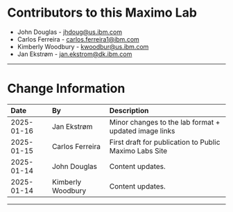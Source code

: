 
# Contributors to this Maximo Lab

- John Douglas - <jhdoug@us.ibm.com>
- Carlos Ferreira - <carlos.ferreira1@ibm.com>
- Kimberly Woodbury - <kwoodbur@us.ibm.com>
- Jan Ekstrøm - <jan.ekstrom@dk.ibm.com>
---

# Change Information

|Date     |By               | Description                                           |
|:--------|:----------------|:------------------------------------------------------|
|2025-01-16|Jan Ekstrøm     | Minor changes to the lab format + updated image links |
|2025-01-15|Carlos Ferreira | First draft for publication to Public Maximo Labs Site|
|2025-01-14|John Douglas    | Content updates. |
|2025-01-14|Kimberly Woodbury    | Content updates. |
---
